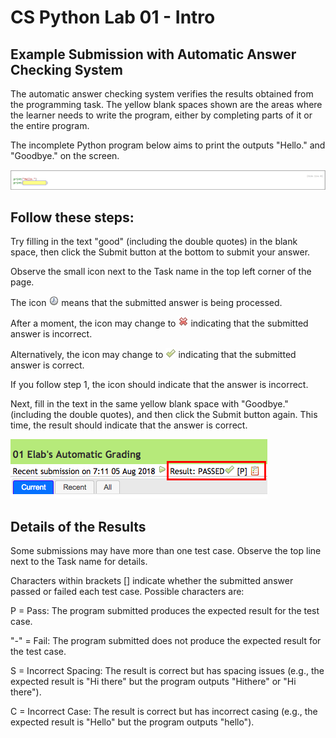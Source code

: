 # CS Python Lab 01 - Intro

## Example Submission with Automatic Answer Checking System

The automatic answer checking system verifies the results obtained from the programming task. The yellow blank spaces shown are the areas where the learner needs to write the program, either by completing parts of it or the entire program.

The incomplete Python program below aims to print the outputs "Hello." and "Goodbye." on the screen.

![Alt text](image/1.png)
## Follow these steps:

Try filling in the text "good" (including the double quotes) in the blank space, then click the Submit button at the bottom to submit your answer.

Observe the small icon next to the Task name in the top left corner of the page.

The icon ![Alt text](image/clock.png) means that the submitted answer is being processed.

After a moment, the icon may change to ![Alt text](image/cross.png) indicating that the submitted answer is incorrect.

Alternatively, the icon may change to ![Alt text](image/check.png) indicating that the submitted answer is correct.

If you follow step 1, the icon should indicate that the answer is incorrect.

Next, fill in the text in the same yellow blank space with "Goodbye." (including the double quotes), and then click the Submit button again. This time, the result should indicate that the answer is correct.

![Alt text](image/2.png)
## Details of the Results
Some submissions may have more than one test case. Observe the top line next to the Task name for details.


Characters within brackets [] indicate whether the submitted answer passed or failed each test case. Possible characters are:

P = Pass: The program submitted produces the expected result for the test case.

"-" = Fail: The program submitted does not produce the expected result for the test case.

S = Incorrect Spacing: The result is correct but has spacing issues (e.g., the expected result is "Hi there" but the program outputs "Hithere" or "Hi there").

C = Incorrect Case: The result is correct but has incorrect casing (e.g., the expected result is "Hello" but the program outputs "hello").
